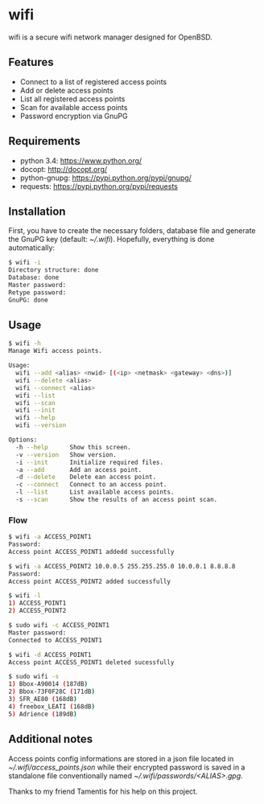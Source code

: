 wifi
====
wifi is a secure wifi network manager designed for OpenBSD.

## Features
* Connect to a list of registered access points
* Add or delete access points
* List all registered access points
* Scan for available access points
* Password encryption via GnuPG

## Requirements
 * python 3.4: https://www.python.org/
 * docopt: http://docopt.org/
 * python-gnupg: https://pypi.python.org/pypi/gnupg/
 * requests: https://pypi.python.org/pypi/requests

## Installation
First, you have to create the necessary folders, database file and generate the GnuPG key (default: _~/.wifi_). Hopefully, everything is done automatically:

```sh
$ wifi -i
Directory structure: done
Database: done
Master password:
Retype password:
GnuPG: done
```

## Usage
```sh
$ wifi -h
Manage Wifi access points.

Usage:
  wifi --add <alias> <nwid> [(<ip> <netmask> <gateway> <dns>)]
  wifi --delete <alias>
  wifi --connect <alias>
  wifi --list
  wifi --scan
  wifi --init
  wifi --help
  wifi --version

Options:
  -h --help      Show this screen.
  -v --version   Show version.
  -i --init      Initialize required files.
  -a --add       Add an access point.
  -d --delete    Delete ean access point.
  -c --connect   Connect to an access point.
  -l --list      List available access points.
  -s --scan      Show the results of an access point scan.
```

### Flow
```sh
$ wifi -a ACCESS_POINT1
Password:
Access point ACCESS_POINT1 addedd successfully

$ wifi -a ACCESS_POINT2 10.0.0.5 255.255.255.0 10.0.0.1 8.8.8.8
Password:
Access point ACCESS_POINT2 added successfully

$ wifi -l
1) ACCESS_POINT1
2) ACCESS_POINT2

$ sudo wifi -c ACCESS_POINT1
Master password:
Connected to ACCESS_POINT1

$ wifi -d ACCESS_POINT1
Access point ACCESS_POINT1 deleted sucessfully

$ sudo wifi -s
1) Bbox-A90014 (187dB)
2) Bbox-73F0F28C (171dB)
3) SFR_AE80 (168dB)
4) freebox_LEATI (168dB)
5) Adrience (189dB)
```

## Additional notes
Access points config informations are stored in a json file located in 
_~/.wifi/access_points.json_ while their encrypted password is saved in 
a standalone file conventionally named _~/.wifi/passwords/\<ALIAS\>.gpg_.

Thanks to my friend Tamentis for his help on this project.
